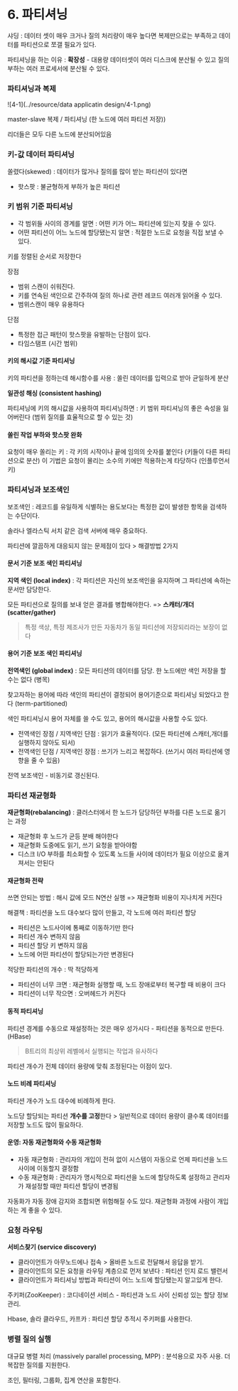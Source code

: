# 6. 파티셔닝

샤딩 : 데이터 셋이 매우 크거나 질의 처리량이 매우 높다면 복제만으로는 부족하고 데이터를 파티션으로 쪼갤 필요가 있다.

파티셔닝을 하는 이유 : **확장성** - 대용량 데이터셋이 여러 디스크에 분산될 수 있고 질의 부하는 여러 프로세서에 분산될 수 있다.



### 파티셔닝과 복제

![4-1](../resource/data applicatin design/4-1.png)

master-slave 복제 / 파티셔닝 (한 노드에 여러 파티션 저장))

리더들은 모두 다른 노드에 분산되어있음



### 키-값 데이터 파티셔닝

쏠렸다(skewed) : 데이터가 많거나 질의를 많이 받는 파티션이 있다면

- 핫스팟 : 불균형하게 부하가 높은 파티션



### 키 범위 기준 파티셔닝

- 각 범위들 사이의 경계를 알면 : 어떤 키가 어느 파티션에 있는지 찾을 수 있다.
- 어떤 파티션이 어느 노드에 할당됐는지 알면 : 적절한 노드로 요청을 직접 보낼 수 있다.

키를 정렬된 순서로 저장한다 

장점

- 범위 스캔이 쉬워진다. 
- 키를 연속된 색인으로 간주하여 질의 하나로 관련 레코드 여러개 읽어올 수 있다.
- 범위스캔이 매우 유용하다

단점 

- 특정한 접근 패턴이 핫스팟을 유발하는 단점이 있다.
- 타임스탬프 (시간 범위)



#### 키의 해시값 기준 파티셔닝

키의 파티션을 정하는데 해시함수를 사용 : 쏠린 데이터를 입력으로 받아 균일하게 분산

**일관성 해싱 (consistent hashing)**

파티셔닝에 키의 해시값을 사용하여 파티셔닝하면 : 키 범위 파티셔닝의 좋은 속성을 잃어버린다 (범위 질의를 효율적으로 할 수 있는 것)



#### 쏠린 작업 부하와 핫스팟 완화

요청이 매우 쏠리는 키 : 각 키의 시작이나 끝에 임의의 숫자를 붙인다 (키들이 다른 파티션으로 분산)
이 기법은 요청이 몰리는 소수의 키에만 적용하는게 타당하다 (인플루언서 키)



### 파티셔닝과 보조색인

보조색인 : 레코드를 유일하게 식별하는 용도보다는 특정한 값이 발생한 항목을 검색하는 수단이다.

솔라나 엘라스틱 서치 같은 검색 서버에 매우 중요하다.

파티션에 깔끔하게 대응되지 않는 문제점이 있다 > 해결방법 2가지



#### 문서 기준 보조 색인 파티셔닝

**지역 색인 (local index)** : 각 파티션은 자신의 보조색인을 유지하며 그 파티션에 속하는 문서만 담당한다.

 모든 파티션으로 질의를 보내 얻은 결과를 병합해야한다. => **스캐터/개더(scatter/gather)**

> 특정 색상, 특정 제조사가 만든 자동차가 동일 파티션에 저장되리라는 보장이 없다



#### 용어 기준 보조 색인 파티셔닝

**전역색인 (global index)** : 모든 파티션의 데이터를 담당. 한 노드에만 색인 저장을 할 수는 없다 (병목)

찾고자하는 용어에 따라 색인의 파티션이 결정되어 용어기준으로 파티셔닝 되었다고 한다 (term-partitioned)

색인 파티셔닝시 용어 자체를 쓸 수도 있고, 용어의 해시값을 사용할 수도 있다.



- 전역색인 장점 / 지역색인 단점 : 읽기가 효율적이다. (모든 파티션에 스캐터,개더를 실행하지 않아도 되서)
- 전역색인 단점 / 지역색인 장점 : 쓰기가 느리고 복잡하다. (쓰기시 여러 파티션에 영향을 줄 수 있음)

전역 보조색인 - 비동기로 갱신된다.



### 파티션 재균형화

**재균형화(rebalancing)** : 클러스터에서 한 노드가 담당하던 부하를 다른 노드로 옮기는 과정

- 재균형화 후 노드가 균등 분배 해야한다
- 재균형화 도중에도 읽기, 쓰기 요청을 받아야함
- 디스크 I/O 부하를 최소화할 수 있도록 노드들 사이에 데이터가 필요 이상으로 옮겨져서는 안된다



#### 재균형화 전략

쓰면 안되는 방법 : 해시 값에 모드 N연산 실행 => 재균형화 비용이 지나치게 커진다

해결책 : 파티션을 노드 대수보다 많이 만들고, 각 노드에 여러 파티션 할당

- 파티션은 노드사이에 통째로 이동하기만 한다
- 파티션 개수 변하지 않음
- 파티션 할당 키 변하지 않음
- 노드에 어떤 파티션이 할당되는가만 변경된다



적당한 파티션의 개수 : 딱 적당하게

- 파티션이 너무 크면 : 재균형화 실행할 때, 노드 장애로부터 복구할 때 비용이 크다
- 파티션이 너무 작으면 : 오버헤드가 커진다



#### 동적 파티셔닝

파티션 경계를 수동으로 재설정하는 것은 매우 성가시다 - 파티션을 동적으로 만든다. (HBase)

> B트리의 최상위 레벨에서 실행되는 작업과 유사하다

파티션 개수가 전체 데이터 용량에 맞춰 조정된다는 이점이 있다.



#### 노드 비례 파티셔닝

파티션 개수가 노드 대수에 비례하게 한다. 

노드당 할당되는 파티션 **개수를 고정**한다 > 일반적으로 데이터 용량이 클수록 데이터를 저장할 노드도 많이 필요하다.



#### 운영: 자동 재균형화와 수동 재균형화

- 자동 재균형화 : 관리자의 개입이 전혀 없이 시스템이 자동으로 언제 파티션을 노드 사이에 이동할지 결정함
- 수동 재균형화 : 관리자가 명시적으로 파티션을 노드에 할당하도록 설정하고 관리자가 재설정할 때만 파티션 할당이 변경됨

자동화가 자동 장애 감지와 조합되면 위험해질 수도 있다. 재균형화 과정에 사람이 개입하는 게 좋을 수 있다.



### 요청 라우팅

**서비스찾기 (service discovery)**

- 클라이언트가 아무노드에나 접속 > 올바른 노드로 전달해서 응답을 받기.
- 클라이언트의 모든 요청을 라우팅 계층으로 먼저 보낸다 : 파티션 인지 로드 밸런서
- 클라이언트가 파티셔닝 방법과 파티션이 어느 노드에 할당됐는지 알고있게 한다.

주키퍼(ZooKeeper) : 코디네이션 서비스 - 파티션과 노드 사이 신뢰성 있는 할당 정보 관리.

Hbase, 솔라 클라우드, 카프카 : 파티션 할당 추적시 주키퍼를 사용한다.



### 병렬 질의 실행

대규묘 병렬 처리 (massively parallel processing, MPP) : 분석용으로 자주 사용. 더 복잡한 질의를 지원한다.

조인, 필터링, 그룹화, 집계 연산을 포함한다.